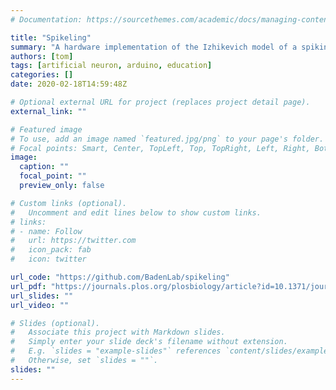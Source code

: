 ```yaml
---
# Documentation: https://sourcethemes.com/academic/docs/managing-content/

title: "Spikeling"
summary: "A hardware implementation of the Izhikevich model of a spiking neuron"
authors: [tom]
tags: [artificial neuron, arduino, education]
categories: []
date: 2020-02-18T14:59:48Z

# Optional external URL for project (replaces project detail page).
external_link: ""

# Featured image
# To use, add an image named `featured.jpg/png` to your page's folder.
# Focal points: Smart, Center, TopLeft, Top, TopRight, Left, Right, BottomLeft, Bottom, BottomRight.
image:
  caption: ""
  focal_point: ""
  preview_only: false

# Custom links (optional).
#   Uncomment and edit lines below to show custom links.
# links:
# - name: Follow
#   url: https://twitter.com
#   icon_pack: fab
#   icon: twitter

url_code: "https://github.com/BadenLab/spikeling"
url_pdf: "https://journals.plos.org/plosbiology/article?id=10.1371/journal.pbio.2006760"
url_slides: ""
url_video: ""

# Slides (optional).
#   Associate this project with Markdown slides.
#   Simply enter your slide deck's filename without extension.
#   E.g. `slides = "example-slides"` references `content/slides/example-slides.md`.
#   Otherwise, set `slides = ""`.
slides: ""
---
```

